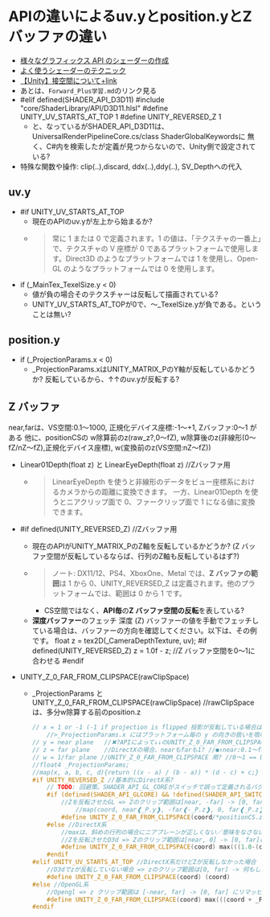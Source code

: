 # APIの違いによるuv.yとposition.yとZ バッファの違い

- [様々なグラフィックス API のシェーダーの作成](https://docs.unity3d.com/ja/2023.2/Manual/SL-PlatformDifferences.htmls)
- [よく使うシェーダーのテクニック](https://zenn.dev/r_ngtm/articles/unity-urp10-shader-memo)
- [【Unity】接空間について+link](https://coposuke.hateblo.jp/entry/2020/12/21/144327#itangentw-%E3%81%A8-unity_WorldTransformParamsw)
- あとは、`Forward_Plus学習.md`のリンク見る
- #elif defined(SHADER_API_D3D11)
    #include "core/ShaderLibrary/API/D3D11.hlsl"
      #define UNITY_UV_STARTS_AT_TOP 1
      #define UNITY_REVERSED_Z 1
  - と、なっているがSHADER_API_D3D11は、
    UniversalRenderPipelineCore.cs/class ShaderGlobalKeywordsに
    無く、C#内を検索したが定義が見つからないので、Unity側で設定されている?
- 特殊な関数や操作: clip(..),discard, ddx(..),ddy(..), SV_Depthへの代入

## uv.y

- #if UNITY_UV_STARTS_AT_TOP
  - 現在のAPIのuv.yが左上から始まるか?
  - >常に 1 または 0 で定義されます。1 の値は、「テクスチャの一番上」で、テクスチャの V 座標が 0 であるプラットフォームで使用します。Direct3D のようなプラットフォームでは 1 を使用し、Open-GL のようなプラットフォームでは 0 を使用します。
- if (_MainTex_TexelSize.y < 0)
  - 値が負の場合そのテクスチャーは反転して描画されている?
  - UNITY_UV_STARTS_AT_TOPが0で、～_TexelSize.yが負である。ということは無い?

## position.y

- if (_ProjectionParams.x < 0)
  - _ProjectionParams.xはUNITY_MATRIX_PのY軸が反転しているかどうか?
    反転しているから、↑↑のuv.yが反転する?

## Z バッファ

near,farは、VS空間:0.1～1000, 正規化デバイス座標:-1～+1, Zバッファ:0～1 がある
    他に、positionCSの w除算前のz(raw_z?,0～fZ), w除算後のz(非線形(0～fZ/nZ～fZ),正規化デバイス座標), w(変換前のz(VS空間:nZ～fZ))

- Linear01Depth(float z) と LinearEyeDepth(float z) //Zバッファ用
  - >LinearEyeDepth を使うと非線形のデータをビュー座標系におけるカメラからの距離に変換できます。
    一方、Linear01Depth を使うとニアクリップ面で 0、ファークリップ面で 1 になる値に変換できます。

- #if defined(UNITY_REVERSED_Z) //Zバッファ用
  - 現在のAPIがUNITY_MATRIX_PのZ軸を反転しているかどうか? (Z バッファ空間が反転しているならば、行列のZ軸も反転しているはず?)
  - >ノート: DX11/12、PS4、XboxOne、Metal では、**Z バッファの範囲**は 1 から 0、UNITY_REVERSED_Z は定義されます。他のプラットフォームでは、範囲は 0 から 1 です。
    - CS空間ではなく、**API毎**の**Z バッファ空間の反転**を表している?
  - **深度バッファー**のフェッチ
    深度 (Z) バッファーの値を手動でフェッチしている場合は、バッファーの方向を確認してください。以下は、その例です。
    float z = tex2D(_CameraDepthTexture, uv);
    #if defined(UNITY_REVERSED_Z)
        z = 1.0f - z; //Z バッファ空間を0～1に合わせる
    #endif

- UNITY_Z_0_FAR_FROM_CLIPSPACE(rawClipSpace)
  - _ProjectionParams と UNITY_Z_0_FAR_FROM_CLIPSPACE(rawClipSpace) //rawClipSpaceは、多分w除算する前のposition.z
    ```c++
    // x = 1 or -1 (-1 if projection is flipped 投影が反転している場合は-1) 
        //>_ProjectionParams.x にはプラットフォーム毎の y の向きの扱いを吸収するために +1.0 または -1.0 が入っています。これを y 座標に掛けると y の向きを統一することができます。
    // y = near plane   //✖?APIによって↓↓のUNITY_Z_0_FAR_FROM_CLIPSPACEの定義からnearもfarもマイナスが付いたり付かなかったり意味が違ったりするので当てならない?
    // z = far plane    //DirectXの場合、nearもfarも1? //●↑near:0.1～far:1000などビュー空間の範囲が設定されていると思われる(https://light11.hatenadiary.com/entry/2019/12/18/010038)
    // w = 1/far plane //UNITY_Z_0_FAR_FROM_CLIPSPACE 用? //0～1 == UNITY_Z_0_FAR_FROM_CLIPSPACE(positionCS.z) * _ProjectionParams.w
    //float4 _ProjectionParams;
    //map(x, a, b, c, d){return ((x - a) / (b - a)) * (d - c) + c;}     //-far___near |>[カメラ] かな
    #if UNITY_REVERSED_Z //基本的にDirectX系?
        // TODO: 回避策。SHADER_API_GL_COREがスイッチで誤って定義されるバグがあります。
        #if (defined(SHADER_API_GLCORE) && !defined(SHADER_API_SWITCH)) || defined(SHADER_API_GLES3) //OpenGL系だけどZが反転している場合
            //Zを反転させたGL => Zのクリップ範囲は[near, -far] -> [0, far]に再マッピング
                //map(coord, near❰_P.y❱, -far❰-_P.z❱, 0, far❰_P.z❱)  //●UNITY_Z_0_FAR_FROM_CLIPSPACEは、✖?❰w除算後❱、positionCS.z を [0, far❰_P.z❱] にすると思われる
            #define UNITY_Z_0_FAR_FROM_CLIPSPACE(coord/*positionCS.z?*/) max((coord - _ProjectionParams.y)/(-_ProjectionParams.z-_ProjectionParams.y)*_ProjectionParams.z, 0)
        #else //DirectX系
            //maxは、斜めの行列の場合にニアプレーンが正しくない／意味をなさないことを防ぐために必要である。
            //Zを反転させたD3d => Zのクリップ範囲は[near, 0] -> [0, far]に再マッピング //near❰.y❱ == 1 ? //もしかして、far❰.z❱ == 1 ?
            #define UNITY_Z_0_FAR_FROM_CLIPSPACE(coord) max(((1.0-(coord) / /*0 -*/ _ProjectionParams.y)*_ProjectionParams.z),0) //DirectXはこれ?
        #endif
    #elif UNITY_UV_STARTS_AT_TOP //DirectX系だけどZが反転しなかった場合
        //D3dでzが反転していない場合 => zのクリップ範囲は[0, far] -> 何もしない //0～fZのことを言っている?(http://marupeke296.com/DXG_No70_perspective.html)
        #define UNITY_Z_0_FAR_FROM_CLIPSPACE(coord) (coord)
    #else //OpenGL系
        //Opengl => z クリップ範囲は [-near, far] -> [0, far] にリマッピング。
        #define UNITY_Z_0_FAR_FROM_CLIPSPACE(coord) max(((coord + _ProjectionParams.y)/(_ProjectionParams.z+_ProjectionParams.y))*_ProjectionParams.z, 0)
    #endif
    ```
